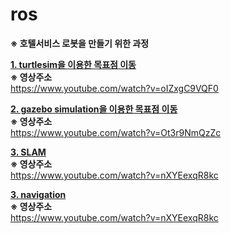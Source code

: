 # ros

**※ 호텔서비스 로봇을 만들기 위한 과정**

[**1. turtlesim을 이용한 목표점 이동**](https://github.com/SeungHeon3649/ros-controller/tree/turtlesim)  
**※ 영상주소**  
https://www.youtube.com/watch?v=oIZxgC9VQF0  

[**2. gazebo simulation을 이용한 목표점 이동**](https://github.com/SeungHeon3649/ros-controller/tree/gazebo-simulation)  
**※ 영상주소**  
https://www.youtube.com/watch?v=Ot3r9NmQzZc

[**3. SLAM**](https://github.com/SeungHeon3649/ros/tree/SLAM)  
**※ 영상주소**  
https://www.youtube.com/watch?v=nXYEexqR8kc  

[**3. navigation**](https://github.com/SeungHeon3649/ros/tree/navigation)  
**※ 영상주소**  
https://www.youtube.com/watch?v=nXYEexqR8kc
